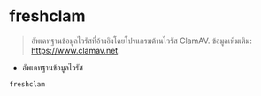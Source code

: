 # freshclam

> อัพเดทฐานข้อมูลไวรัสที่อ้างอิงโดยโปรแกรมต้านไวรัส ClamAV. 
> ข้อมูลเพิ่มเติม: <https://www.clamav.net>.

- อัพเดทฐานข้อมูลไวรัส

`freshclam`
